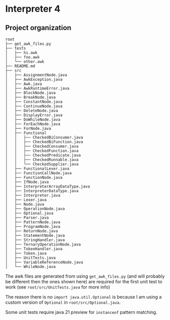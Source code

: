 # Interpreter 4
## Project organization

```
root
├── get_awk_files.py
├── tests
│   ├── hi.awk
│   ├── foo.awk
│   └── other.awk
├── README.md
├── src
│   ├── AssignmentNode.java
│   ├── AwkException.java
│   ├── Awk.java
│   ├── AwkRuntimeError.java
│   ├── BlockNode.java
│   ├── BreakNode.java
│   ├── ConstantNode.java
│   ├── ContinueNode.java
│   ├── DeleteNode.java
│   ├── DisplayError.java
│   ├── DoWhileNode.java
│   ├── ForEachNode.java
│   ├── ForNode.java
│   ├── Functional
│   │   ├── CheckedBiConsumer.java
│   │   ├── CheckedBiFunction.java
│   │   ├── CheckedConsumer.java
│   │   ├── CheckedFunction.java
│   │   ├── CheckedPredicate.java
│   │   ├── CheckedRunnable.java
│   │   └── CheckedSupplier.java
│   ├── FunctionalLexer.java
│   ├── FunctionCallNode.java
│   ├── FunctionNode.java
│   ├── IfNode.java
│   ├── InterpreterArrayDataType.java
│   ├── InterpreterDataType.java
│   ├── Interpreter.java
│   ├── Lexer.java
│   ├── Node.java
│   ├── OperationNode.java
│   ├── Optional.java
│   ├── Parser.java
│   ├── PatternNode.java
│   ├── ProgramNode.java
│   ├── ReturnNode.java
│   ├── StatementNode.java
│   ├── StringHandler.java
│   ├── TernaryOperationNode.java
│   ├── TokenHandler.java
│   ├── Token.java
│   ├── UnitTests.java
│   ├── VariableReferenceNode.java
│   └── WhileNode.java
```

The awk files are generated from using `get_awk_files.py` (and will probably be different then the ones shown here) are required for the first unit test to work (see `root/src/UnitTests.java` for more info)

The reason there is no `import java.util.Optional` is because I am using a custom version of `Optional` in `root/src/Optional.java`.

Some unit tests require java 21 preview for `instanceof` pattern matching.